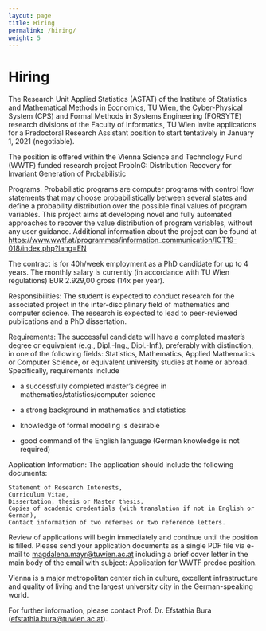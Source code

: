 ```yaml
---
layout: page
title: Hiring
permalink: /hiring/
weight: 5
---
```


# Hiring

The Research Unit Applied Statistics (ASTAT) of the Institute of Statistics and Mathematical Methods in Economics, TU Wien,  the Cyber-Physical System (CPS) and Formal Methods in Systems Engineering (FORSYTE) research divisions of the Faculty of Informatics, TU Wien invite applications for a Predoctoral Research Assistant position to start tentatively in January 1, 2021 (negotiable).

The position is offered within the Vienna Science and Technology Fund (WWTF) funded research project ProbInG: Distribution Recovery for Invariant Generation of Probabilistic

Programs. Probabilistic programs are computer programs with control flow statements that may choose probabilistically between several states and define a probability distribution over the possible final values of program variables. This project aims at developing novel and fully automated approaches to recover the value distribution of program variables, without any user guidance. Additional information about the project can be found at https://www.wwtf.at/programmes/information_communication/ICT19-018/index.php?lang=EN

 

The contract is for 40h/week employment as a PhD candidate for up to 4 years. The monthly salary is currently (in accordance with TU Wien regulations) EUR 2.929,00 gross (14x per year).


Responsibilities: The student is expected to conduct research for the associated project in the inter-disciplinary field of mathematics and computer science. The research is expected to lead to peer-reviewed publications and a PhD dissertation.

 

Requirements: The successful candidate will have a completed master’s degree or equivalent (e.g., Dipl.-Ing., Dipl.-Inf.), preferably with distinction, in one of the following fields: Statistics, Mathematics, Applied Mathematics or Computer Science, or equivalent university studies at home or abroad. Specifically, requirements include

- a successfully completed master’s degree in mathematics/statistics/computer science

- a strong background in mathematics and statistics

- knowledge of formal modeling is desirable

- good command of the English language (German knowledge is not required)

 

Application Information: The application should include the following documents:

    Statement of Research Interests,
    Curriculum Vitae,
    Dissertation, thesis or Master thesis,
    Copies of academic credentials (with translation if not in English or German),
    Contact information of two referees or two reference letters.


Review of applications will begin immediately and continue until the position is filled. Please send your application documents as a single PDF file via e-mail to magdalena.mayr@tuwien.ac.at including a brief cover letter in the main body of the email with subject: Application for WWTF predoc position.

Vienna is a major metropolitan center rich in culture, excellent infrastructure and quality of living and the largest university city in the German-speaking world.

For further information, please contact Prof. Dr. Efstathia Bura (efstathia.bura@tuwien.ac.at).